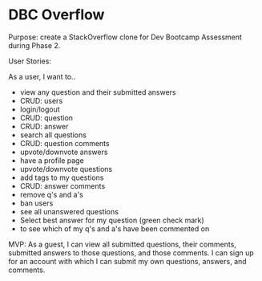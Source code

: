 # DBC Overflow
Purpose: create a StackOverflow clone for Dev Bootcamp Assessment during Phase 2.

User Stories:

As a user, I want to..

* view any question and their submitted answers
* CRUD: users
* login/logout
* CRUD: question
* CRUD: answer
* search all questions
* CRUD: question comments
* upvote/downvote answers
* have a profile page
* upvote/downvote questions
* add tags to my questions
* CRUD: answer comments
* remove q's and a's
* ban users
* see all unanswered questions
* Select best answer for my question (green check mark)
* to see which of my q's and a's have been commented on


MVP: As a guest, I can view all submitted questions, their comments, submitted answers to those questions, and those comments. I can sign up for an account with which I can submit my own questions, answers, and comments.

